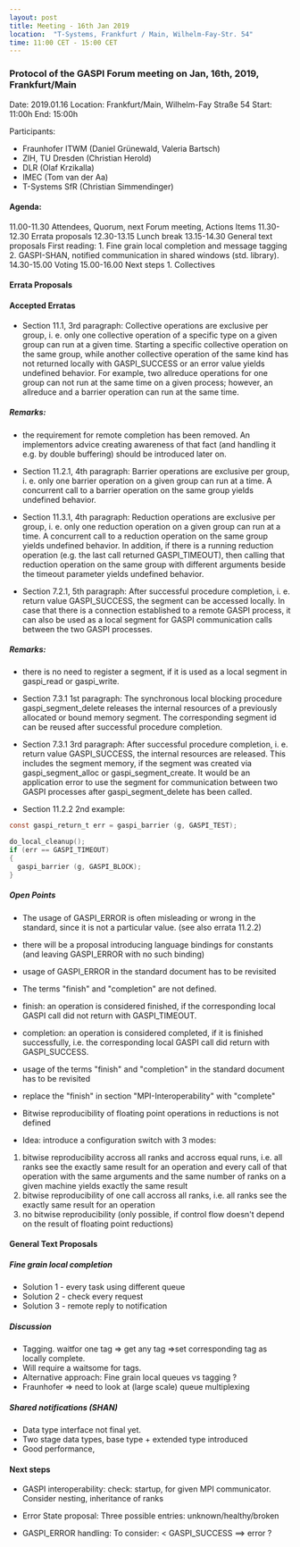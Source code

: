 ```yaml
---
layout: post
title: Meeting - 16th Jan 2019
location:  "T-Systems, Frankfurt / Main, Wilhelm-Fay-Str. 54"
time: 11:00 CET - 15:00 CET
---
```

### Protocol of the GASPI Forum meeting on Jan, 16th, 2019, Frankfurt/Main

Date: 2019.01.16
Location: Frankfurt/Main, Wilhelm-Fay Straße 54 
Start: 11:00h 
End: 15:00h 


Participants:

- Fraunhofer ITWM (Daniel Grünewald, Valeria Bartsch)
- ZIH, TU Dresden (Christian Herold)
- DLR (Olaf Krzikalla)
- IMEC (Tom van der Aa)
- T-Systems SfR (Christian Simmendinger)

#### Agenda:


11.00-11.30 Attendees, Quorum, next Forum meeting, Actions Items 
11.30-12.30 Errata proposals 
12.30-13.15 Lunch break 
13.15-14.30 General text proposals 
            First reading: 
	    1. Fine grain local completion and message tagging 
	    2. GASPI-SHAN, notified communication in shared windows (std. library). 
14.30-15.00 Voting 
15.00-16.00 Next steps 
	    1. Collectives 


#### Errata Proposals

#### Accepted Erratas
- Section 11.1, 3rd paragraph:
  Collective operations are exclusive per group, i. e. only one collective operation of a specific type on a 
  given group can run at a given time. Starting a specific collective operation on the same group, while another
  collective operation of the same kind has not returned locally with GASPI_SUCCESS or an error value yields
  undefined behavior.  For example, two allreduce operations for one group can not run at the same time on a
  given process; however, an allreduce and a barrier operation can run at the same time.

##### Remarks:
- the requirement for remote completion has been removed. An implementors advice creating awareness of that
  fact (and handling it e.g. by double buffering) should be introduced later on.

- Section 11.2.1, 4th paragraph:
  Barrier operations are exclusive per group, i. e. only one barrier operation on a given group can
  run at a time. A concurrent call to a barrier operation on the same group yields undefined behavior. 

- Section 11.3.1, 4th paragraph:
  Reduction operations are exclusive per group, i. e. only one reduction operation on a given group can
  run at a time. A concurrent call to a reduction operation on the same group yields undefined behavior.
  In addition, if there is a running reduction operation (e.g. the last call returned GASPI_TIMEOUT), then
  calling that reduction operation on the same group with different arguments beside the timeout parameter
  yields undefined behavior.

- Section 7.2.1, 5th paragraph:
  After successful procedure completion, i. e. return value GASPI_SUCCESS, the segment can be accessed
  locally. In case that there is a connection established to a remote GASPI process, it can also be used
  as a local segment for GASPI communication calls between the two GASPI processes.

##### Remarks:
- there is no need to register a segment, if it is used as a local segment in gaspi_read or gaspi_write.

- Section 7.3.1 1st paragraph:
  The synchronous local blocking procedure gaspi_segment_delete releases the internal resources of
  a previously allocated or bound memory segment. The corresponding segment id can be reused after successful
  procedure completion.

- Section 7.3.1 3rd paragraph:
  After successful procedure completion, i. e. return value GASPI_SUCCESS, the internal resources are
  released. This includes the segment memory, if the segment was created via gaspi_segment_alloc or
  gaspi_segment_create. It would be an application error to use the segment for communication between
  two GASPI processes after gaspi_segment_delete has been called.

- Section 11.2.2 2nd example:

```c
const gaspi_return_t err = gaspi_barrier (g, GASPI_TEST);

do_local_cleanup();
if (err == GASPI_TIMEOUT)
{
  gaspi_barrier (g, GASPI_BLOCK);
}
```

##### Open Points
- The usage of GASPI_ERROR is often misleading or wrong in the standard, since it is not a particular 
  value. (see also errata 11.2.2)
- there will be a proposal introducing language bindings for constants (and leaving GASPI_ERROR with 
   no such binding)
- usage of GASPI_ERROR in the standard document has to be revisited

- The terms "finish" and "completion" are not defined.
- finish: an operation is considered finished, if the corresponding local GASPI call did not return 
  with GASPI_TIMEOUT.
- completion: an operation is considered completed, if it is finished successfully, i.e. the corresponding
  local GASPI call did return with GASPI_SUCCESS.
- usage of the terms "finish" and "completion" in the standard document has to be revisited
- replace the "finish" in section "MPI-Interoperability" with "complete"

- Bitwise reproducibility of floating point operations in reductions is not defined
- Idea: introduce a configuration switch with 3 modes:

1. bitwise reproducibility accross all ranks and accross equal runs, i.e. all ranks see the
   exactly same result for an operation and every call of that operation with the same arguments
   and the same number of ranks on a given machine yields exactly the same result
2. bitwise reproducibility of one call accross all ranks, i.e. all ranks see the exactly same
   result for an operation
3. no bitwise reproducibility (only possible, if control flow doesn't depend on the result of
   floating point reductions)


#### General Text Proposals

##### Fine grain local completion

- Solution 1 - every task using different queue
- Solution 2 - check every request
- Solution 3 - remote reply to notification


##### Discussion 
- Tagging. waitfor one tag => get any tag =>set corresponding tag as locally complete.
- Will require a waitsome for tags.
- Alternative approach: Fine grain local queues vs tagging ?
- Fraunhofer => need to look at (large scale) queue multiplexing 

##### Shared notifications (SHAN)
- Data type interface not final yet. 
- Two stage data types, base type + extended type introduced
- Good performance,

#### Next steps

- GASPI interoperability:
  check: startup, for given MPI communicator.
  Consider nesting, inheritance of ranks

- Error State proposal:
  Three possible entries: unknown/healthy/broken

- GASPI_ERROR handling:
  To consider: < GASPI_SUCCESS ==> error  ?


